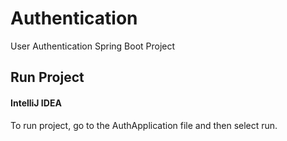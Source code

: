 # Authentication
User Authentication Spring Boot Project

## Run Project

#### IntelliJ IDEA
To run project, go to the AuthApplication file and then select run.

